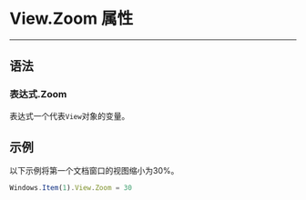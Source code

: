 # View.Zoom 属性
            
---

## 语法

### 表达式.Zoom

表达式一个代表`View`对象的变量。

## 示例

以下示例将第一个文档窗口的视图缩小为30%。

```javascript
Windows.Item(1).View.Zoom = 30
```
